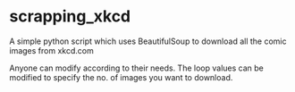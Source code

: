 # scrapping_xkcd
A simple python script which uses BeautifulSoup to download all the comic images from xkcd.com

Anyone can modify according to their needs.
The loop values can be modified to specify the no. of images you want to download.
